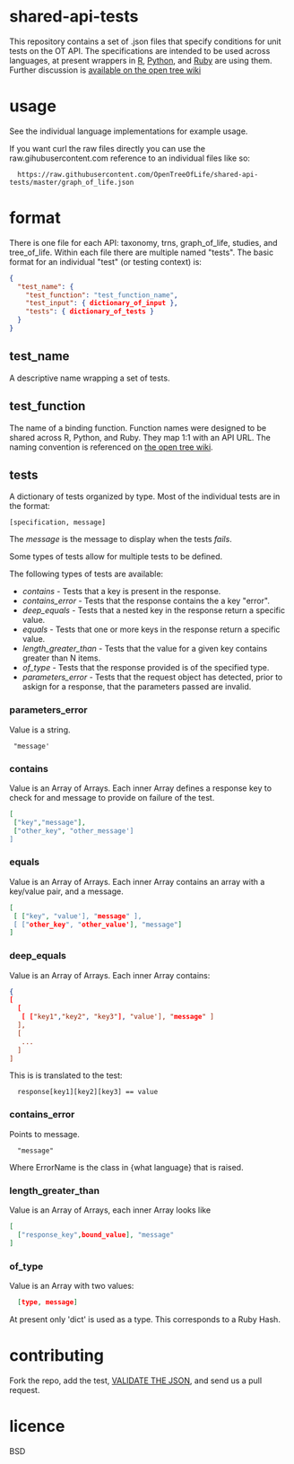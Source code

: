 shared-api-tests
================

This repository contains a set of .json files that specify conditions for unit tests on the OT API. The specifications are intended to be used across languages, at present wrappers in [R][2], [Python][1], and [Ruby][3] are using them.  Further discussion is [available on the open tree wiki][4]

usage
=====

See the individual language implementations for example usage.

If you want curl the raw files directly you can use the raw.gihubusercontent.com reference to an individual files like so:

```
  https://raw.githubusercontent.com/OpenTreeOfLife/shared-api-tests/master/graph_of_life.json
```

format
======

There is one file for each API: taxonomy, trns, graph\_of\_life, studies, and tree\_of\_life. Within each file there are multiple named "tests". The basic format for an individual "test" (or testing context) is:

```json
{
  "test_name": {
    "test_function": "test_function_name",
    "test_input": { dictionary_of_input },
    "tests": { dictionary_of_tests }
  }
}
```

test\_name
----------

A descriptive name wrapping a set of tests.

test\_function
--------------

The name of a binding function. Function names were designed to be shared across R, Python, and Ruby.  They map 1:1 with an API URL.  The naming convention is referenced on [the open tree wiki][4].

tests
-----

A dictionary of tests organized by type. Most of the individual tests are in the format: 

```
[specification, message]
```

The _message_ is the message to display when the tests *fails*.

Some types of tests allow for multiple tests to be defined.

The following types of tests are available:
* *contains* - Tests that a key is present in the response.
* *contains_error* - Tests that the response contains the a key "error".
* *deep_equals* - Tests that a nested key in the response return a specific value.
* *equals* - Tests that one or more keys in the response return a specific value.
* *length_greater_than* - Tests that the value for a given key contains greater than N items.
* *of_type* - Tests that the response provided is of the specified type.
* *parameters_error* - Tests that the request object has detected, prior to askign for a response, that the parameters passed are invalid. 

### parameters\_error

Value is a string.

```
 "message'
```

### contains
Value is an Array of Arrays. Each inner Array defines a response key to check for and message to provide on failure of the test.

```json
[
 ["key","message"],
 ["other_key", "other_message']
]
```

### equals
Value is an Array of Arrays.  Each inner Array contains an array with a key/value pair, and a message.

```json
[
 [ ["key", "value'], "message" ],               
 [ ["other_key", "other_value'], "message"]    
]
```

### deep\_equals
Value is an Array of Arrays.  Each inner Array contains: 

```json
{
[
  [ 
   [ ["key1","key2", "key3"], "value'], "message" ]
  ],
  [
   ...
  ]
]
```

This is is translated to the test:

```
  response[key1][key2][key3] == value
```

### contains_error
Points to message.

```
  "message"
```

Where ErrorName is the class in {what language} that is raised.


### length\_greater\_than
Value is an Array of Arrays, each inner Array looks like

```json
[
  ["response_key",bound_value], "message"
]
```

### of\_type
Value is an Array with two values:

```json
  [type, message]
```

At present only 'dict' is used as a type. This corresponds to a Ruby Hash.


contributing
=================

Fork the repo, add the test, [VALIDATE THE JSON][0], and send us a pull request.

licence
=======

BSD


[0]: http://jsonlint.com/
[1]: https://github.com/OpenTreeOfLife/pyopentree
[2]: https://github.com/fmichonneau/rotl
[3]: https://github.com/SpeciesFileGroup/bark 
[4]: https://github.com/OpenTreeOfLife/opentree/wiki/Libraries-for-working-with-opentree-in-various-languages-%28service-bindings-and-wrappers,-etc.%29


